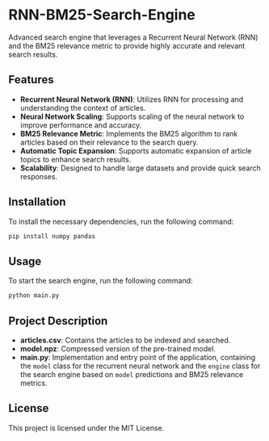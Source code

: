 # RNN-BM25-Search-Engine

Advanced search engine that leverages a Recurrent Neural Network (RNN) and the BM25 relevance metric to provide highly accurate and relevant search results.

## Features

- **Recurrent Neural Network (RNN)**: Utilizes RNN for processing and understanding the context of articles.
- **Neural Network Scaling**: Supports scaling of the neural network to improve performance and accuracy.
- **BM25 Relevance Metric**: Implements the BM25 algorithm to rank articles based on their relevance to the search query.
- **Automatic Topic Expansion**: Supports automatic expansion of article topics to enhance search results.
- **Scalability**: Designed to handle large datasets and provide quick search responses.

## Installation

To install the necessary dependencies, run the following command:

```bash
pip install numpy pandas
```

## Usage

To start the search engine, run the following command:

```bash
python main.py
```

## Project Description

- **articles.csv**: Contains the articles to be indexed and searched.
- **model.npz**: Compressed version of the pre-trained model.
- **main.py**: Implementation and entry point of the application, containing the `model` class for the recurrent neural network and the `engine` class for the search engine based on `model` predictions and BM25 relevance metrics.

## License

This project is licensed under the MIT License.

